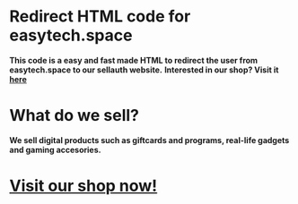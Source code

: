 # Redirect HTML code for easytech.space

**This code is a easy and fast made HTML to redirect the user from easytech.space to our sellauth website.**
**Interested in our shop? Visit it [here](<https://tech.sellauth.com>)**

# What do we sell?

**We sell digital products such as giftcards and programs, real-life gadgets and gaming accesories.**

# [Visit our shop now!](<https://tech.sellauth.com>)
